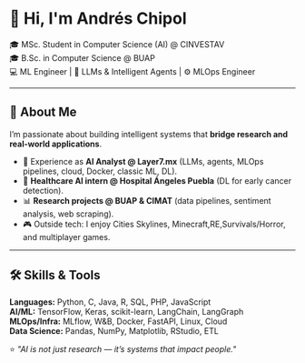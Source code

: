 # 👋 Hi, I'm Andrés Chipol  

🎓 MSc. Student in Computer Science (AI) @ CINVESTAV  
🎓 B.Sc. in Computer Science @ BUAP  
💻 ML Engineer | 🤖 LLMs & Intelligent Agents | ⚙️ MLOps Engineer  

---

## 🚀 About Me
I’m passionate about building intelligent systems that **bridge research and real-world applications**.  
- 🧠 Experience as **AI Analyst @ Layer7.mx** (LLMs, agents, MLOps pipelines, cloud, Docker, classic ML, DL).  
- 🏥 **Healthcare AI intern @ Hospital Ángeles Puebla** (DL for early cancer detection).  
- 📊 **Research projects @ BUAP & CIMAT** (data pipelines, sentiment analysis, web scraping).  
- 🎮 Outside tech: I enjoy Cities Skylines, Minecraft,RE,Survivals/Horror, and multiplayer games.  

---


## 🛠️ Skills & Tools
**Languages:** Python, C, Java, R, SQL, PHP, JavaScript  
**AI/ML:** TensorFlow, Keras, scikit-learn, LangChain, LangGraph  
**MLOps/Infra:** MLflow, W&B, Docker, FastAPI, Linux, Cloud  
**Data Science:** Pandas, NumPy, Matplotlib, RStudio, ETL  

⭐️ *"AI is not just research — it’s systems that impact people."*
